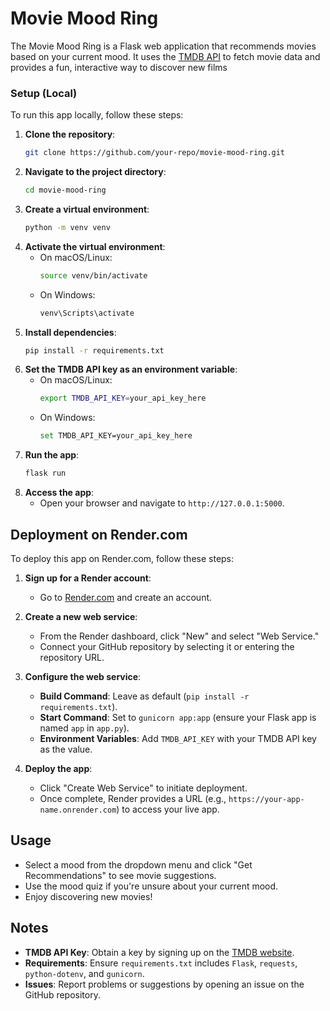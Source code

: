 # Movie Mood Ring

The Movie Mood Ring is a Flask web application that recommends movies based on your current mood. It uses the [TMDB API](https://www.themoviedb.org/) to fetch movie data and provides a fun, interactive way to discover new films

### Setup (Local)

To run this app locally, follow these steps:

1. **Clone the repository**:
   ```bash
   git clone https://github.com/your-repo/movie-mood-ring.git
   ```
2. **Navigate to the project directory**:
   ```bash
   cd movie-mood-ring
   ```
3. **Create a virtual environment**:
   ```bash
   python -m venv venv
   ```
4. **Activate the virtual environment**:
   - On macOS/Linux:
     ```bash
     source venv/bin/activate
     ```
   - On Windows:
     ```bash
     venv\Scripts\activate
     ```
5. **Install dependencies**:
   ```bash
   pip install -r requirements.txt
   ```
6. **Set the TMDB API key as an environment variable**:
   - On macOS/Linux:
     ```bash
     export TMDB_API_KEY=your_api_key_here
     ```
   - On Windows:
     ```bash
     set TMDB_API_KEY=your_api_key_here
     ```
7. **Run the app**:
   ```bash
   flask run
   ```
8. **Access the app**:
   - Open your browser and navigate to `http://127.0.0.1:5000`.

## Deployment on Render.com

To deploy this app on Render.com, follow these steps:

1. **Sign up for a Render account**:
   - Go to [Render.com](https://render.com/) and create an account.

2. **Create a new web service**:
   - From the Render dashboard, click "New" and select "Web Service."
   - Connect your GitHub repository by selecting it or entering the repository URL.

3. **Configure the web service**:
   - **Build Command**: Leave as default (`pip install -r requirements.txt`).
   - **Start Command**: Set to `gunicorn app:app` (ensure your Flask app is named `app` in `app.py`).
   - **Environment Variables**: Add `TMDB_API_KEY` with your TMDB API key as the value.

4. **Deploy the app**:
   - Click "Create Web Service" to initiate deployment.
   - Once complete, Render provides a URL (e.g., `https://your-app-name.onrender.com`) to access your live app.

## Usage

- Select a mood from the dropdown menu and click "Get Recommendations" to see movie suggestions.
- Use the mood quiz if you're unsure about your current mood.
- Enjoy discovering new movies!

## Notes

- **TMDB API Key**: Obtain a key by signing up on the [TMDB website](https://www.themoviedb.org/).
- **Requirements**: Ensure `requirements.txt` includes `Flask`, `requests`, `python-dotenv`, and `gunicorn`.
- **Issues**: Report problems or suggestions by opening an issue on the GitHub repository.